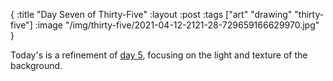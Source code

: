 {
:title "Day Seven of Thirty-Five"
:layout :post
:tags ["art" "drawing" "thirty-five"]
:image "/img/thirty-five/2021-04-12-2121-28-729659166629970.jpg"
}

Today's is a refinement of [day 5](/posts/2021-04-10-thirty-five-day-5/), focusing on the light and texture of the background.
